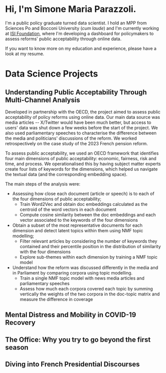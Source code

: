 # Hi, I'm Simone Maria Parazzoli.

I'm a public policy graduate turned data scientist. I hold an MPP from Sciences Po and Bocconi University (_cum laude_) and I'm currently working at [ISI Foundation](https://isi.it/en/home), where I'm developing a dashboard for policymakers to assess reforms' public acceptability through online data.

If you want to know more on my education and experience, please have a look at my resume.

<!--## Education

- **Bocconi University** $|$ MSc Public Policy (_cum laude_, 03/23)
- **Sciences Po** | Master in Public Policy (_cum laude_, 06/22)
- **University of Bologna** | BA Political Science (_cum laude_, 07/20)

## Experience
- **ISI Foundation** | Junior Data Scientist (05/23 - Present)
- **OECD Observatory of Public Sector Innovation** | Intern (10/22 - 03/23)
- **Digital Policy Alert** | Consultant (07/22 - 09/23)
- **Bocconi LEAP** | Research Assistant (04/21 - 07/21)and -->

# Data Science Projects

## Understanding Public Acceptability Through Multi-Channel Analysis

Developed in partnership with the OECD, the project aimed to assess public acceptability of policy reforms using online data. Our main data source was media articles -- X/Twitter would have been much better, but access to users' data was shut down a few weeks before the start of the project. We also used parliamentary speeches to characterise the difference between the media and politicians' discussions of the reform. We worked retrospectively on the case study of the 2023 French pension reform.

To assess public acceptability, we used an OECD framework that identifies four main dimensions of public acceptability: economic, fairness, risk and time, and process. We operationalised this by having subject matter experts create four lists of keywords for the dimensions, which helped us navigate the textual data (and the corresponding embedding space).

The main steps of the analysis were:
- Assessing how close each document (article or speech) is to each of the four dimensions of public acceptability;
  - Train Word2Vec and obtain doc embeddings calculated as the centroid of the word vectors in each document
  - Compute cosine similarity between the doc embeddings and each vector associated to the keywords of the four dimensions
- Obtain a subset of the most representative documents for each dimension and detect latent topics within them using NMF topic modelling;
  - Filter relevant articles by considering the number of keywords they contained and their percentile position in the distribution of similarity with the four dimensions
  - Explore sub-themes within each dimension by training a NMF topic model
- Understand how the reform was discussed differently in the media and in Parliament by comparing corpora using topic modelling.
  - Train a single NMF topic model with news media articles and parliamentary speeches
  - Assess how much each corpora covered each topic by summing vertically the weights of the two corpora in the doc-topic matrix and measure the difference in coverage

## Mental Distress and Mobility in COVID-19 Recovery

## The Office: Why you try to go beyond the first season

## Diving into French Presidential Discourses
